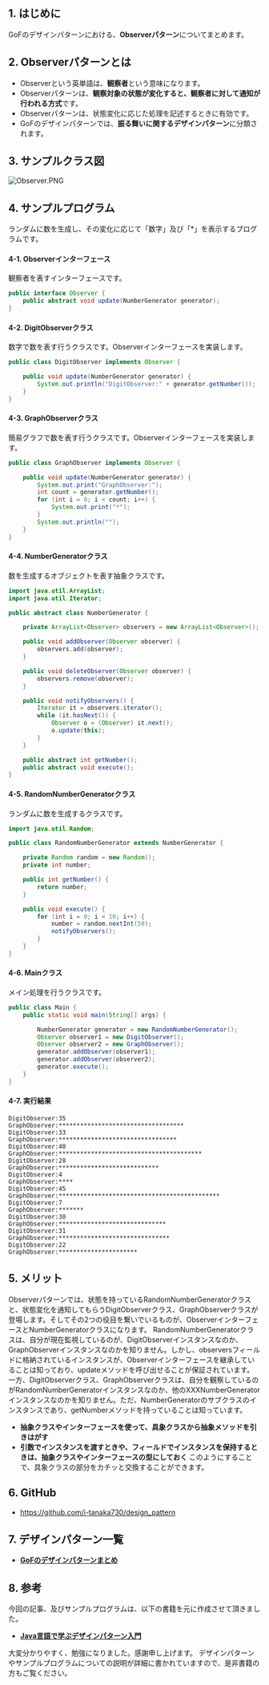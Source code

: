 ## 1. はじめに

GoFのデザインパターンにおける、**Observerパターン**についてまとめます。

## 2. Observerパターンとは
- Observerという英単語は、**観察者**という意味になります。
- Observerパターンは、**観察対象の状態が変化すると、観察者に対して通知が行われる方式**です。
- Observerパターンは、状態変化に応じた処理を記述するときに有効です。
- GoFのデザインパターンでは、**振る舞いに関するデザインパターン**に分類されます。

## 3. サンプルクラス図
![Observer.PNG](https://qiita-image-store.s3.amazonaws.com/0/247638/af79bbd1-c6dd-98b0-f6c8-f768204c240c.png)

## 4. サンプルプログラム
ランダムに数を生成し、その変化に応じて「数字」及び「*」を表示するプログラムです。

#### 4-1. Observerインターフェース
観察者を表すインターフェースです。

```java:Observer.java
public interface Observer {
	public abstract void update(NumberGenerator generator);
}
```

#### 4-2. DigitObserverクラス
数字で数を表す行うクラスです。Observerインターフェースを実装します。

```java:DigitObserver.java
public class DigitObserver implements Observer {

	public void update(NumberGenerator generator) {
		System.out.println("DigitObserver:" + generator.getNumber());
	}
}
```

#### 4-3. GraphObserverクラス
簡易グラフで数を表す行うクラスです。Observerインターフェースを実装します。

```java:GraphObserver.java
public class GraphObserver implements Observer {

	public void update(NumberGenerator generator) {
		System.out.print("GraphObserver:");
		int count = generator.getNumber();
		for (int i = 0; i < count; i++) {
			System.out.print("*");
		}
		System.out.println("");
	}
}
```

#### 4-4. NumberGeneratorクラス
数を生成するオブジェクトを表す抽象クラスです。

```java:NumberGenerator.java
import java.util.ArrayList;
import java.util.Iterator;

public abstract class NumberGenerator {

	private ArrayList<Observer> observers = new ArrayList<Observer>();

	public void addObserver(Observer observer) {
		observers.add(observer);
	}

	public void deleteObserver(Observer observer) {
		observers.remove(observer);
	}

	public void notifyObservers() {
		Iterator it = observers.iterator();
		while (it.hasNext()) {
			Observer o = (Observer) it.next();
			o.update(this);
		}
	}

	public abstract int getNumber();
	public abstract void execute();
}
```

#### 4-5. RandomNumberGeneratorクラス
ランダムに数を生成するクラスです。

```java:RandomNumberGenerator.java
import java.util.Random;

public class RandomNumberGenerator extends NumberGenerator {

	private Random random = new Random();
	private int number;

	public int getNumber() {
		return number;
	}

	public void execute() {
		for (int i = 0; i < 10; i++) {
			number = random.nextInt(50);
			notifyObservers();
		}
	}
}
```

#### 4-6. Mainクラス
メイン処理を行うクラスです。

```java:Main.java
public class Main {
	public static void main(String[] args) {

		NumberGenerator generator = new RandomNumberGenerator();
		Observer observer1 = new DigitObserver();
		Observer observer2 = new GraphObserver();
		generator.addObserver(observer1);
		generator.addObserver(observer2);
		generator.execute();
	}
}
```

#### 4-7. 実行結果
```
DigitObserver:35
GraphObserver:***********************************
DigitObserver:33
GraphObserver:*********************************
DigitObserver:40
GraphObserver:****************************************
DigitObserver:28
GraphObserver:****************************
DigitObserver:4
GraphObserver:****
DigitObserver:45
GraphObserver:*********************************************
DigitObserver:7
GraphObserver:*******
DigitObserver:30
GraphObserver:******************************
DigitObserver:31
GraphObserver:*******************************
DigitObserver:22
GraphObserver:**********************
```

## 5. メリット
Observerパターンでは、状態を持っているRandomNumberGeneratorクラスと、状態変化を通知してもらうDigitObserverクラス、GraphObserverクラスが登場します。そしてその2つの役目を繋いでいるものが、ObserverインターフェースとNumberGeneratorクラスになります。
RandomNumberGeneratorクラスは、自分が現在監視しているのが、DigitObserverインスタンスなのか、GraphObserverインスタンスなのかを知りません。しかし、observersフィールドに格納されているインスタンスが、Observerインターフェースを継承していることは知っており、updateメソッドを呼び出せることが保証されています。
一方、DigitObserverクラス、GraphObserverクラスは、自分を観察しているのがRandomNumberGeneratorインスタンスなのか、他のXXXNumberGeneratorインスタンスなのかを知りません。ただ、NumberGeneratorのサブクラスのインスタンスであり、getNumberメソッドを持っていることは知っています。
- **抽象クラスやインターフェースを使って、具象クラスから抽象メソッドを引きはがす**
- **引数でインスタンスを渡すときや、フィールドでインスタンスを保持するときは、抽象クラスやインターフェースの型にしておく**
このようにすることで、具象クラスの部分をカチッと交換することができます。

## 6. GitHub
- https://github.com/i-tanaka730/design_pattern

## 7. デザインパターン一覧
- [**GoFのデザインパターンまとめ**](https://qiita.com/i-tanaka730/items/c63c6c22abd1477e0ba0)

## 8. 参考
今回の記事、及びサンプルプログラムは、以下の書籍を元に作成させて頂きました。

- [**Java言語で学ぶデザインパターン入門**](
https://www.amazon.co.jp/%E5%A2%97%E8%A3%9C%E6%94%B9%E8%A8%82%E7%89%88Java%E8%A8%80%E8%AA%9E%E3%81%A7%E5%AD%A6%E3%81%B6%E3%83%87%E3%82%B6%E3%82%A4%E3%83%B3%E3%83%91%E3%82%BF%E3%83%BC%E3%83%B3%E5%85%A5%E9%96%80-%E7%B5%90%E5%9F%8E-%E6%B5%A9/dp/4797327030/ref=sr_1_1?ie=UTF8&qid=1549628781)

大変分かりやすく、勉強になりました。感謝申し上げます。
デザインパターンやサンプルプログラムについての説明が詳細に書かれていますので、是非書籍の方もご覧ください。
